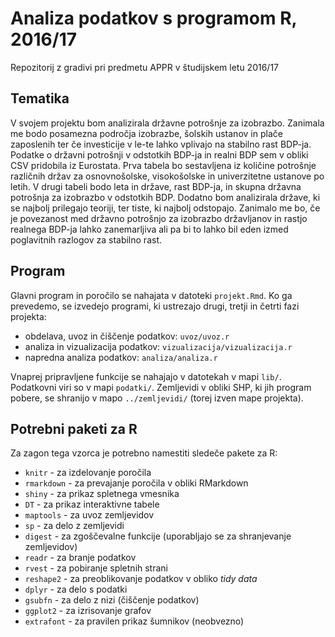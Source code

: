# Analiza podatkov s programom R, 2016/17

Repozitorij z gradivi pri predmetu APPR v študijskem letu 2016/17

## Tematika

V svojem projektu bom analizirala državne potrošnje za izobrazbo. Zanimala me bodo posamezna področja izobrazbe, šolskih ustanov in plače zaposlenih ter če investicije v le-te lahko vplivajo na stabilno rast BDP-ja. Podatke o državni potrošnji v odstotkih BDP-ja in realni BDP sem v obliki CSV pridobila iz Eurostata. Prva tabela bo sestavljena iz količine potrošnje različnih držav za osnovnošolske, visokošolske in univerzitetne ustanove po letih.
V drugi tabeli bodo leta in države, rast BDP-ja, in skupna državna potrošnja za izobrazbo v odstotkih BDP. 
Dodatno bom analizirala države, ki se najbolj prilegajo teoriji, ter tiste, ki najbolj odstopajo. Zanimalo me bo, če je povezanost med državno potrošnjo za izobrazbo državljanov in rastjo realnega BDP-ja lahko zanemarljiva ali pa bi to lahko bil eden izmed poglavitnih razlogov za stabilno rast. 

## Program

Glavni program in poročilo se nahajata v datoteki `projekt.Rmd`. Ko ga prevedemo,
se izvedejo programi, ki ustrezajo drugi, tretji in četrti fazi projekta:

* obdelava, uvoz in čiščenje podatkov: `uvoz/uvoz.r`
* analiza in vizualizacija podatkov: `vizualizacija/vizualizacija.r`
* napredna analiza podatkov: `analiza/analiza.r`

Vnaprej pripravljene funkcije se nahajajo v datotekah v mapi `lib/`. Podatkovni
viri so v mapi `podatki/`. Zemljevidi v obliki SHP, ki jih program pobere, se
shranijo v mapo `../zemljevidi/` (torej izven mape projekta).

## Potrebni paketi za R

Za zagon tega vzorca je potrebno namestiti sledeče pakete za R:

* `knitr` - za izdelovanje poročila
* `rmarkdown` - za prevajanje poročila v obliki RMarkdown
* `shiny` - za prikaz spletnega vmesnika
* `DT` - za prikaz interaktivne tabele
* `maptools` - za uvoz zemljevidov
* `sp` - za delo z zemljevidi
* `digest` - za zgoščevalne funkcije (uporabljajo se za shranjevanje zemljevidov)
* `readr` - za branje podatkov
* `rvest` - za pobiranje spletnih strani
* `reshape2` - za preoblikovanje podatkov v obliko *tidy data*
* `dplyr` - za delo s podatki
* `gsubfn` - za delo z nizi (čiščenje podatkov)
* `ggplot2` - za izrisovanje grafov
* `extrafont` - za pravilen prikaz šumnikov (neobvezno)
